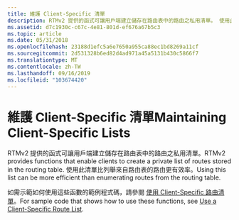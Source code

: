 ```yaml
---
title: 維護 Client-Specific 清單
description: RTMv2 提供的函式可讓用戶端建立儲存在路由表中的路由之私用清單。 使用此清單比列舉來自路由表的路由更有效率。
ms.assetid: d7c1930c-c67c-4e81-801d-ef676a67b5c3
ms.topic: article
ms.date: 05/31/2018
ms.openlocfilehash: 23188d1efc5a6e7650a955ca88ec1bd8269a11cf
ms.sourcegitcommit: 2d531328b6ed82d4ad971a45a5131b430c5866f7
ms.translationtype: MT
ms.contentlocale: zh-TW
ms.lasthandoff: 09/16/2019
ms.locfileid: "103674420"
---
```

# <a name="maintaining-client-specific-lists"></a><span data-ttu-id="8719a-104">維護 Client-Specific 清單</span><span class="sxs-lookup"><span data-stu-id="8719a-104">Maintaining Client-Specific Lists</span></span>

<span data-ttu-id="8719a-105">RTMv2 提供的函式可讓用戶端建立儲存在路由表中的路由之私用清單。</span><span class="sxs-lookup"><span data-stu-id="8719a-105">RTMv2 provides functions that enable clients to create a private list of routes stored in the routing table.</span></span> <span data-ttu-id="8719a-106">使用此清單比列舉來自路由表的路由更有效率。</span><span class="sxs-lookup"><span data-stu-id="8719a-106">Using this list can be more efficient than enumerating routes from the routing table.</span></span>

<span data-ttu-id="8719a-107">如需示範如何使用這些函數的範例程式碼，請參閱 [使用 Client-Specific 路由清單](use-a-client-specific-route-list.md)。</span><span class="sxs-lookup"><span data-stu-id="8719a-107">For sample code that shows how to use these functions, see [Use a Client-Specific Route List](use-a-client-specific-route-list.md).</span></span>

 

 




